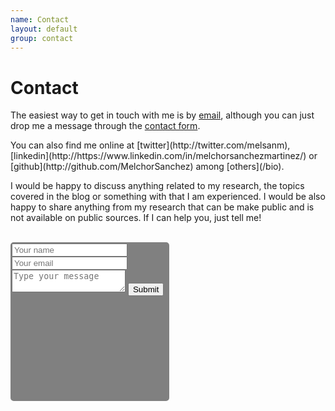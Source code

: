 ```yaml
---
name: Contact
layout: default
group: contact
---
```


<h1 class="page-header text-center"> Contact </h1>

<p class="text-justify">

The easiest way to get in touch with me is by [email]('mailto:sanchezmartinezmelchor@gmail.com), although you can just drop me a message through the [contact form](#contact-form).<br>
</p>

<p class="text-justify">
You can also find me online at [twitter](http://twitter.com/melsanm), [linkedin](http://https://www.linkedin.com/in/melchorsanchezmartinez/) or [github](http://github.com/MelchorSanchez) among [others](/bio).<br>
</p>

<p class="text-justify">
I would be happy to discuss anything related to my research, the topics covered in the blog or something with that I am experienced. I would be also happy to share anything from my research that can be make public and is not available on public sources.  If I can help you, just tell me!<br><br>
</p>

<div style="width:250px;height:250px;border:2px solid gray; border-radius: 5px;background-color:gray;">
<form action="https://formspree.io/f/xqkwagda" method="POST" id="contact-form">
 <input type="hidden" name="_subject" value="Contact request from personal website">
 <input type="text" name="Name" placeholder="Your name"  data-validate-field="Name">
 <input type="email" class="fcf-form-control" name="_replyto" placeholder="Your email" required>
 <textarea name="message" class="fcf-form-control" placeholder="Type your message" required></textarea>
 <button type="submit" class="fcf-btn fcf-btn-primary fcf-btn-lg fcf-btn-block">Submit</button>
</form>
</div>